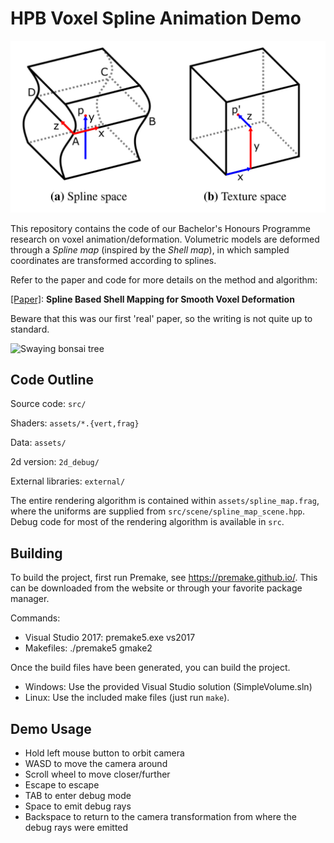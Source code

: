 HPB Voxel Spline Animation Demo
==================

![Overview of the spline map transformation](figures/overview.png)

This repository contains the code of our Bachelor's Honours Programme research on voxel animation/deformation.
Volumetric models are deformed through a *Spline map* (inspired by the *Shell map*), in which sampled coordinates are transformed according to splines.

Refer to the paper and code for more details on the method and algorithm:

[[Paper]](paper.pdf): **Spline Based Shell Mapping for Smooth Voxel Deformation**

Beware that this was our first 'real' paper, so the writing is not quite up to standard.

![Swaying bonsai tree](figures/bonsai.gif)

## Code Outline

Source code: `src/`

Shaders: `assets/*.{vert,frag}`

Data: `assets/`

2d version: `2d_debug/`

External libraries: `external/`

The entire rendering algorithm is contained within `assets/spline_map.frag`, where the uniforms are supplied from `src/scene/spline_map_scene.hpp`.
Debug code for most of the rendering algorithm is available in `src`.

## Building

To build the project, first run Premake, see https://premake.github.io/.
This can be downloaded from the website or through your favorite package manager.

Commands:
- Visual Studio 2017: premake5.exe vs2017
- Makefiles: ./premake5 gmake2

Once the build files have been generated, you can build the project.

- Windows: Use the provided Visual Studio solution (SimpleVolume.sln)
- Linux: Use the included make files (just run `make`).

## Demo Usage

- Hold left mouse button to orbit camera
- WASD to move the camera around
- Scroll wheel to move closer/further
- Escape to escape
- TAB to enter debug mode
- Space to emit debug rays 
- Backspace to return to the camera transformation from where the debug rays were emitted

